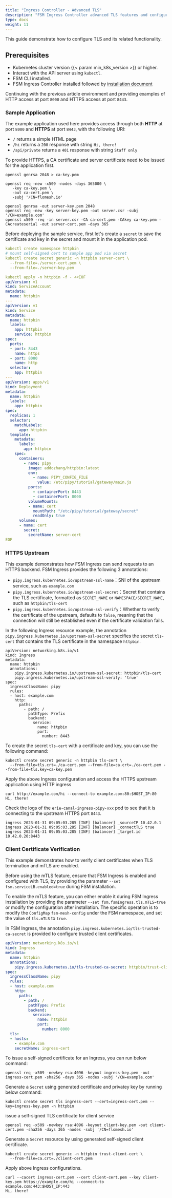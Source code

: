 ```yaml
---
title: "Ingress Controller - Advanced TLS"
description: "FSM Ingress Controller advanced TLS features and configuration"
type: docs
weight: 11
---
```


This guide demonstrate how to configure TLS and its related functionality.

## Prerequisites

- Kubernetes cluster version {{< param min_k8s_version >}} or higher.
- Interact with the API server using `kubectl`.
- FSM CLI installed.
- FSM Ingress Controller installed followed by [installation document](/guides/traffic_management/ingress/kubernetes_ingress/#installation)

Continuing with the previous article environment and providing examples of HTTP access at port `8000` and HTTPS access at port `8443`.

### Sample Application

The example application used here provides access through both **HTTP** at port `8000` and **HTTPS** at port `8443`, with the following URI:

- `/` returns a simple HTML page
- `/hi` returns a `200` response with string `Hi, there!`
- `/api/private` returns a `401` response with string `Staff only`


To provide HTTPS, a CA certificate and server certificate need to be issued for the application first.

```shell
openssl genrsa 2048 > ca-key.pem

openssl req -new -x509 -nodes -days 365000 \
   -key ca-key.pem \
   -out ca-cert.pem \
   -subj '/CN=flomesh.io'

openssl genrsa -out server-key.pem 2048
openssl req -new -key server-key.pem -out server.csr -subj '/CN=example.com'
openssl x509 -req -in server.csr -CA ca-cert.pem -CAkey ca-key.pem -CAcreateserial -out server-cert.pem -days 365
```

Before deploying the sample service, first let's create a `secret` to save the certificate and key in the secret and mount it in the application pod.

```yaml
kubectl create namespace httpbin
# mount self-signed cert to sample app pod via secret
kubectl create secret generic -n httpbin server-cert \
  --from-file=./server-cert.pem \
  --from-file=./server-key.pem

kubectl apply -n httpbin -f - <<EOF
apiVersion: v1
kind: ServiceAccount
metadata:
  name: httpbin
---
apiVersion: v1
kind: Service
metadata:
  name: httpbin
  labels:
    app: httpbin
    service: httpbin
spec:
  ports:
  - port: 8443
    name: https
  - port: 8000
    name: http
  selector:
    app: httpbin
---
apiVersion: apps/v1
kind: Deployment
metadata:
  name: httpbin
  labels:
    app: httpbin
spec:
  replicas: 1
  selector:
    matchLabels:
      app: httpbin
  template:
    metadata:
      labels:
        app: httpbin
    spec:
      containers:
        - name: pipy
          image: addozhang/httpbin:latest
          env:
            - name: PIPY_CONFIG_FILE
              value: /etc/pipy/tutorial/gateway/main.js
          ports:
            - containerPort: 8443
            - containerPort: 8000
          volumeMounts:
          - name: cert
            mountPath: "/etc/pipy/tutorial/gateway/secret"
            readOnly: true
      volumes:
      - name: cert
        secret:
          secretName: server-cert
EOF
```

### HTTPS Upstream

This example demonstrates how FSM Ingress can send requests to an HTTPS backend. FSM Ingress provides the following 3 annotations:

- `pipy.ingress.kubernetes.io/upstream-ssl-name`：SNI of the upstream service, such as `example.com`
- `pipy.ingress.kubernetes.io/upstream-ssl-secret`：Secret that contains the TLS certificate, formatted as `SECRET_NAME` or `NAMESPACE/SECRET_NAME`, such as `httpbin/tls-cert`
- `pipy.ingress.kubernetes.io/upstream-ssl-verify`：Whether to verify the certificate of the upstream, defaults to `false`, meaning that the connection will still be established even if the certificate validation fails.

In the following Ingress resource example, the annotation `pipy.ingress.kubernetes.io/upstream-ssl-secret` specifies the secret `tls-cert` that contains the TLS certificate in the namespace `httpbin`.


```shell
apiVersion: networking.k8s.io/v1
kind: Ingress
metadata:
  name: httpbin
  annotations:
    pipy.ingress.kubernetes.io/upstream-ssl-secret: httpbin/tls-cert
    pipy.ingress.kubernetes.io/upstream-ssl-verify: 'true'
spec:
  ingressClassName: pipy
  rules:
  - host: example.com
    http:
      paths:
        - path: /
          pathType: Prefix
          backend:
            service:
              name: httpbin
              port:
                number: 8443
```

To create the secret `tls-cert` with a certificate and key, you can use the following command:

```shell
kubectl create secret generic -n httpbin tls-cert \
  --from-file=tls.crt=./ca-cert.pem --from-file=ca.crt=./ca-cert.pem --from-file=tls.key=ca-key.pem
```

Apply the above Ingress configuration and access the HTTPS upstream application using HTTP ingress


```shell
curl http://example.com/hi --connect-to example.com:80:$HOST_IP:80
Hi, there!
```

Check the logs of the `erie-canal-ingress-pipy-xxx` pod to see that it is connecting to the upstream HTTPS port `8443`.

```console
ingress 2023-01-31 09:05:03.285 [INF] [balancer] _sourceIP 10.42.0.1
ingress 2023-01-31 09:05:03.285 [INF] [balancer] _connectTLS true 
ingress 2023-01-31 09:05:03.285 [INF] [balancer] _target.id 10.42.0.20:8443
```


### Client Certificate Verification

This example demonstrates how to verify client certificates when TLS termination and mTLS are enabled.

Before using the mTLS feature, ensure that FSM Ingress is enabled and configured with TLS, by providing the parameter `--set fsm.serviceLB.enabled=true` during FSM installation.

To enable the mTLS feature, you can either enable it during FSM Ingress installation by providing the parameter `--set fsm.fsmIngress.tls.mTLS=true` or modify the configuration after installation. The specific operation is to modify the `ConfigMap` `fsm-mesh-config` under the FSM namespace, and set the value of `tls.mTLS` to `true`.

In FSM Ingress, the annotation `pipy.ingress.kubernetes.io/tls-trusted-ca-secret` is provided to configure trusted client certificates.

```yaml
apiVersion: networking.k8s.io/v1
kind: Ingress
metadata:
  name: httpbin
  annotations:
    pipy.ingress.kubernetes.io/tls-trusted-ca-secret: httpbin/trust-client-cert
spec:
  ingressClassName: pipy
  rules:
  - host: example.com
    http:
      paths:
        - path: /
          pathType: Prefix
          backend:
            service:
              name: httpbin
              port:
                number: 8000
  tls:
  - hosts:
    - example.com
    secretName: ingress-cert
```

To issue a self-signed certificate for an Ingress, you can run below command:

```shell
openssl req -x509 -newkey rsa:4096 -keyout ingress-key.pem -out ingress-cert.pem -sha256 -days 365 -nodes -subj '/CN=example.com'
```

Generate a `Secret` using generated certificate and privatey key by running below command:

```shell
kubectl create secret tls ingress-cert --cert=ingress-cert.pem --key=ingress-key.pem -n httpbin
```

issue a self-signed TLS certificate for client service

```shell
openssl req -x509 -newkey rsa:4096 -keyout client-key.pem -out client-cert.pem -sha256 -days 365 -nodes -subj '/CN=flomesh.io'
```

Generate a `Secret` resource by using generated self-signed client certificate.

```shell
kubectl create secret generic -n httpbin trust-client-cert \
  --from-file=ca.crt=./client-cert.pem
```

Apply above Ingress configurations.

```shell
curl --cacert ingress-cert.pem --cert client-cert.pem --key client-key.pem https://example.com/hi --connect-to example.com:443:$HOST_IP:443
Hi, there!
```
